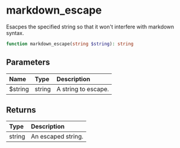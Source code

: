 # markdown\_escape

Esacpes the specified string so that it won't interfere with markdown syntax.

```php
function markdown_escape(string $string): string
```

## Parameters

| Name | Type | Description |
| :--- | :--- | :--- |
| $string | string | A string to escape. |

## Returns

| Type | Description |
| :--- | :--- |
| string | An escaped string. |